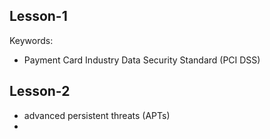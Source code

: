
## Lesson-1
Keywords:
- Payment Card Industry Data Security Standard (PCI DSS)


## Lesson-2
- advanced persistent threats (APTs)
- 

